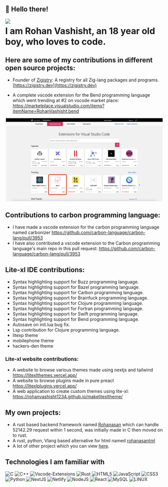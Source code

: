 ## 👋 Hello there!

<img align="left" width=50 src="https://avatars.githubusercontent.com/u/81112205?v=4"/>

# I am Rohan Vashisht, an 18 year old boy, who loves to code.

## Here are some of my contributions in different open source projects:

- Founder of [Zigistry](https://zigistry.dev): A registry for all Zig-lang packages and programs. [https://zigistry.dev](https://zigistry.dev)

- A complete vscode extension for the Bend programming language which went trending at #2 on vscode market place:
https://marketplace.visualstudio.com/items?itemName=RohanVashisht.bend

<div align="center">
<img width=500 src="./trending-extension.png"/>
</div>

## Contributions to carbon programming language:
- I have made a vscode extension for the carbon programming language named carbonizer https://github.com/carbon-language/carbon-lang/pull/3953
- I have also contributed a vscode extension to the Carbon programming language's main repo in this pull request: https://github.com/carbon-language/carbon-lang/pull/3953


## Lite-xl IDE contributions:
- Syntax highlighting support for Buzz programming language.
- Syntax highlighting support for Bazel programming language.
- Syntax highlighting support for Carbon programming language.
- Syntax highlighting support for Brainfuck programming language.
- Syntax highlighting support for Clojure programming language.
- Syntax highlighting support for Fortran programming language.
- Syntax highlighting support for Swift programming language.
- Syntax highlighting support for Bend programming language.
- Autosave on init.lua bug fix.
- Lsp contribution for Clojure programming language.
- litexp theme
- mobilephone theme
- hackers-den theme

### Lite-xl website contributions:
- A website to browse various themes made using nextjs and tailwind https://litexlthemes.vercel.app/
- A website to browse plugins made in pure preact https://litexlplugins.vercel.app/
- A web application to create custom themes using lite-xl: https://rohanvashisht1234.github.io/makelitexltheme/

## My own projects:
- A rust based backend framework named [Rohanasan](https://github.com/rohanasan/rohanasan-rs) which can handle 52142.29 request within 1 second, was initially made in C then moved on to rust.
- A rust, python, Vlang based alternative for html named [rohanasantml](https://github.com/rohanasan/rohanasantml)
- A lot of other project which you can view [here](https://github.com/RohanVashisht1234?tab=repositories).


## Technologies I am familiar with

![C](https://img.shields.io/badge/c-%2300599C.svg?style=for-the-badge&logo=c&logoColor=white) ![C++](https://img.shields.io/badge/c++-%2300599C.svg?style=for-the-badge&logo=c%2B%2B&logoColor=white)  ![Vscode-Extensions](https://img.shields.io/badge/Vscode-Extensions-FCC624?style=for-the-badge&logo=visualstudiocode&logoColor=blue)  ![Rust](https://img.shields.io/badge/rust-%2300599C.svg?style=for-the-badge&logo=rust&logoColor=white) ![HTML5](https://img.shields.io/badge/html5-%23E34F26.svg?style=for-the-badge&logo=html5&logoColor=white)  ![JavaScript](https://img.shields.io/badge/javascript-%23323330.svg?style=for-the-badge&logo=javascript&logoColor=%23F7DF1E) ![CSS3](https://img.shields.io/badge/css3-%231572B6.svg?style=for-the-badge&logo=css3&logoColor=white) ![Python](https://img.shields.io/badge/python-3670A0?style=for-the-badge&logo=python&logoColor=ffdd54) ![NextJS](https://img.shields.io/badge/NextJS-FCC624?style=for-the-badge&logo=nextjs&logoColor=black) ![Netlify](https://img.shields.io/badge/netlify-%23000000.svg?style=for-the-badge&logo=netlify&logoColor=#00C7B7) ![NodeJS](https://img.shields.io/badge/node.js-6DA55F?style=for-the-badge&logo=node.js&logoColor=white) ![React](https://img.shields.io/badge/react-%2320232a.svg?style=for-the-badge&logo=react&logoColor=%2361DAFB) ![MySQL](https://img.shields.io/badge/mysql-%2300f.svg?style=for-the-badge&logo=mysql&logoColor=white)  ![LINUX](https://img.shields.io/badge/Linux-FCC624?style=for-the-badge&logo=linux&logoColor=black) 

